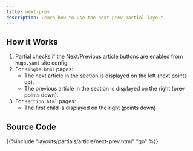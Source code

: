 ```yaml
---
title: next-prev
description: Learn how to use the next-prev partial layout.
---
```




## How it Works

1. Partial checks if the Next/Previous article buttons are enabled from `hugo.yaml` site config.
2. For `single.html` pages: 
   - The next article in the section is displayed on the left (next points up).
   - The previous article in the section is displayed on the right (prev points down).
3. For `section.html` pages:
   - The first child is displayed on the right (points down)
   

## Source Code 

{{%include "layouts/partials/article/next-prev.html" "go" %}}